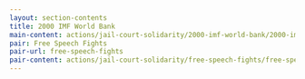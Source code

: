```yaml
---
layout: section-contents
title: 2000 IMF World Bank
main-content: actions/jail-court-solidarity/2000-imf-world-bank/2000-imf-world-bank.md
pair: Free Speech Fights
pair-url: free-speech-fights
pair-content: actions/jail-court-solidarity/free-speech-fights/free-speech-fights.md
---
```

